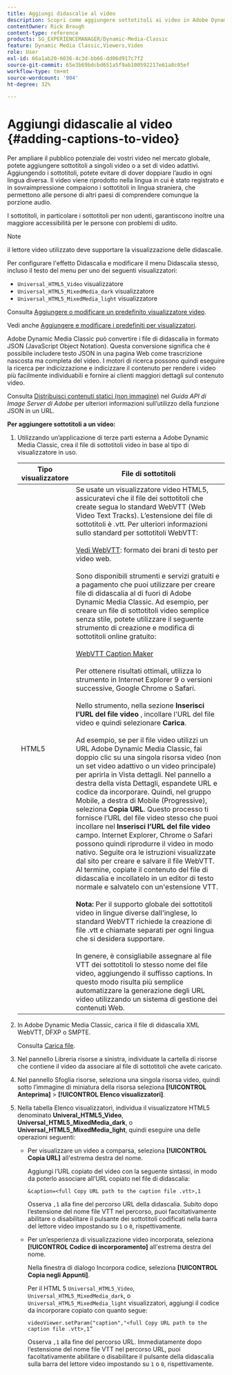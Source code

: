 ```yaml
---
title: Aggiungi didascalie al video
description: Scopri come aggiungere sottotitoli ai video in Adobe Dynamic Media Classic.
contentOwner: Rick Brough
content-type: reference
products: SG_EXPERIENCEMANAGER/Dynamic-Media-Classic
feature: Dynamic Media Classic,Viewers,Video
role: User
exl-id: 66a1ab20-6036-4c3d-bb66-dd06d917c7f2
source-git-commit: 65e3b69bdcbd651a5f9ab100592217e61a8c05ef
workflow-type: tm+mt
source-wordcount: '904'
ht-degree: 32%

---
```


# Aggiungi didascalie al video {#adding-captions-to-video}

Per ampliare il pubblico potenziale dei vostri video nel mercato globale, potete aggiungere sottotitoli a singoli video o a set di video adattivi. Aggiungendo i sottotitoli, potete evitare di dover doppiare l’audio in ogni lingua diversa. Il video viene riprodotto nella lingua in cui è stato registrato e in sovraimpressione compaiono i sottotitoli in lingua straniera, che permettono alle persone di altri paesi di comprendere comunque la porzione audio.

I sottotitoli, in particolare i sottotitoli per non udenti, garantiscono inoltre una maggiore accessibilità per le persone con problemi di udito.

>[!NOTE]
>
>il lettore video utilizzato deve supportare la visualizzazione delle didascalie.

Per configurare l&#39;effetto Didascalia e modificare il menu Didascalia stesso, incluso il testo del menu per uno dei seguenti visualizzatori:

* `Universal_HTML5_Video` visualizzatore
* `Universal_HTML5_MixedMedia_dark` visualizzatore
* `Universal_HTML5_MixedMedia_light` visualizzatore

Consulta [Aggiungere o modificare un predefinito visualizzatore video](previewing-videos-video-viewer.md#adding_or_editing_a_video_viewer_preset).

Vedi anche [Aggiungere e modificare i predefiniti per visualizzatori](application-setup.md#adding_and_editing_viewer_presets).

Adobe Dynamic Media Classic può convertire i file di didascalia in formato JSON (JavaScript Object Notation). Questa conversione significa che è possibile includere testo JSON in una pagina Web come trascrizione nascosta ma completa del video. I motori di ricerca possono quindi eseguire la ricerca per indicizzazione e indicizzare il contenuto per rendere i video più facilmente individuabili e fornire ai clienti maggiori dettagli sul contenuto video.

Consulta [Distribuisci contenuti statici (non immagine)](https://experienceleague.adobe.com/docs/dynamic-media-developer-resources/image-serving-api/image-serving-api/c-serving-static-nonimage-contents.html?lang=en#image-serving-api) nel *Guida API di Image Server di Adobe* per ulteriori informazioni sull’utilizzo della funzione JSON in un URL.

**Per aggiungere sottotitoli a un video:**

1. Utilizzando un’applicazione di terze parti esterna a Adobe Dynamic Media Classic, crea il file di sottotitoli video in base al tipo di visualizzatore in uso.

   | Tipo visualizzatore | File di sottotitoli |
   |--- |--- |
   | HTML5 | Se usate un visualizzatore video HTML5, assicuratevi che il file dei sottotitoli che create segua lo standard WebVTT (Web Video Text Tracks). L’estensione dei file di sottotitoli è .vtt. Per ulteriori informazioni sullo standard per sottotitoli WebVTT:<br><br>[Vedi WebVTT](https://w3c.github.io/webvtt/): formato dei brani di testo per video web. <br><br>Sono disponibili strumenti e servizi gratuiti e a pagamento che puoi utilizzare per creare file di didascalia al di fuori di Adobe Dynamic Media Classic. Ad esempio, per creare un file di sottotitoli video semplice senza stile, potete utilizzare il seguente strumento di creazione e modifica di sottotitoli online gratuito: <br><br>[WebVTT Caption Maker](https://testdrive-archive.azurewebsites.net/Graphics/CaptionMaker/Default.html) <br><br>Per ottenere risultati ottimali, utilizza lo strumento in Internet Explorer 9 o versioni successive, Google Chrome o Safari. <br><br>Nello strumento, nella sezione <b>Inserisci l’URL del file video</b> , incollare l&#39;URL del file video e quindi selezionare <b>Carica</b>. <br><br>Ad esempio, se per il file video utilizzi un URL Adobe Dynamic Media Classic, fai doppio clic su una singola risorsa video (non un set video adattivo o un video principale) per aprirla in Vista dettagli. Nel pannello a destra della vista Dettagli, espandete URL e codice da incorporare. Quindi, nel gruppo Mobile, a destra di Mobile (Progressive), seleziona <b>Copia URL</b>. Questo processo ti fornisce l’URL del file video stesso che puoi incollare nel <b>Inserisci l’URL del file video</b> campo. Internet Explorer, Chrome o Safari possono quindi riprodurre il video in modo nativo. Seguite ora le istruzioni visualizzate dal sito per creare e salvare il file WebVTT. Al termine, copiate il contenuto del file di didascalia e incollatelo in un editor di testo normale e salvatelo con un&#39;estensione VTT. <br><br><b>Nota:</b> Per il supporto globale dei sottotitoli video in lingue diverse dall&#39;inglese, lo standard WebVTT richiede la creazione di file .vtt e chiamate separati per ogni lingua che si desidera supportare. <br><br>In genere, è consigliabile assegnare al file VTT dei sottotitoli lo stesso nome del file video, aggiungendo il suffisso captions. In questo modo risulta più semplice automatizzare la generazione degli URL video utilizzando un sistema di gestione dei contenuti Web. |

1. In Adobe Dynamic Media Classic, carica il file di didascalia XML WebVTT, DFXP o SMPTE.

   Consulta [Carica file](uploading-files.md#uploading_files).

1. Nel pannello Libreria risorse a sinistra, individuate la cartella di risorse che contiene il video da associare al file di sottotitoli che avete caricato.
1. Nel pannello Sfoglia risorse, seleziona una singola risorsa video, quindi sotto l’immagine di miniatura della risorsa seleziona **[!UICONTROL Anteprima]** > **[!UICONTROL Elenco visualizzatori]**.
1. Nella tabella Elenco visualizzatori, individua il visualizzatore HTML5 denominato **Univeral_HTML5_Video**, **Universal_HTML5_MixedMedia_dark**, o **Universal_HTML5_MixedMedia_light**, quindi eseguire una delle operazioni seguenti:

   * Per visualizzare un video a comparsa, seleziona **[!UICONTROL Copia URL]** all&#39;estrema destra del nome.

      Aggiungi l’URL copiato del video con la seguente sintassi, in modo da poterlo associare all’URL copiato nel file di didascalia:

      `&caption=<full Copy URL path to the caption file .vtt>,1`

      Osserva `,1` alla fine del percorso URL della didascalia. Subito dopo l’estensione del nome file VTT nel percorso, puoi facoltativamente abilitare o disabilitare il pulsante dei sottotitoli codificati nella barra del lettore video impostando su `1` o `0`, rispettivamente.

   * Per un’esperienza di visualizzazione video incorporata, seleziona **[!UICONTROL Codice di incorporamento]** all&#39;estrema destra del nome.

      Nella finestra di dialogo Incorpora codice, seleziona **[!UICONTROL Copia negli Appunti]**.

      Per il HTML 5 `Universal_HTML5_Video`, `Universal_HTML5_MixedMedia_dark`, o `Universal_HTML5_MixedMedia_light` visualizzatori, aggiungi il codice da incorporare copiato con quanto segue:

      `videoViewer.setParam("caption","<full Copy URL path to the caption file .vtt>,1”`

      Osserva `,1` alla fine del percorso URL. Immediatamente dopo l’estensione del nome file VTT nel percorso URL, puoi facoltativamente abilitare o disabilitare il pulsante della didascalia sulla barra del lettore video impostando su `1` o `0`, rispettivamente.
